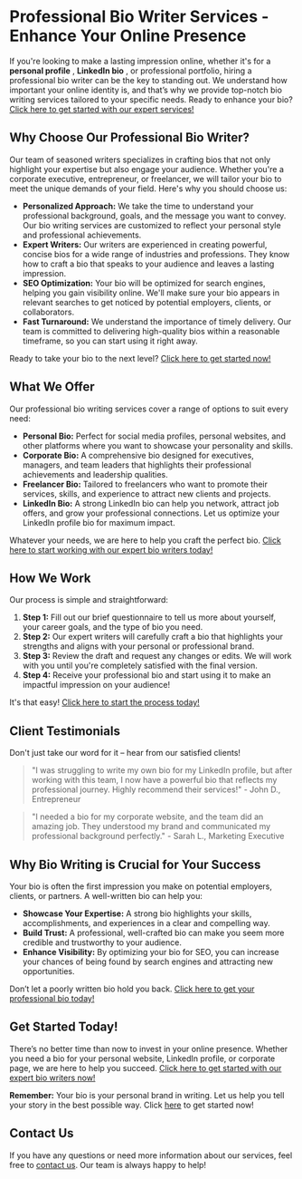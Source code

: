 # Professional Bio Writer Services - Enhance Your Online Presence

If you're looking to make a lasting impression online, whether it's for a **personal profile** , **LinkedIn bio** , or professional portfolio, hiring a professional bio writer can be the key to standing out. We understand how important your online identity is, and that’s why we provide top-notch bio writing services tailored to your specific needs. Ready to enhance your bio? [Click here to get started with our expert services!](https://tinyurl.com/topessay?keyword=professional+bio+writer)

## Why Choose Our Professional Bio Writer?

Our team of seasoned writers specializes in crafting bios that not only highlight your expertise but also engage your audience. Whether you're a corporate executive, entrepreneur, or freelancer, we will tailor your bio to meet the unique demands of your field. Here's why you should choose us:

- **Personalized Approach:** We take the time to understand your professional background, goals, and the message you want to convey. Our bio writing services are customized to reflect your personal style and professional achievements.
- **Expert Writers:** Our writers are experienced in creating powerful, concise bios for a wide range of industries and professions. They know how to craft a bio that speaks to your audience and leaves a lasting impression.
- **SEO Optimization:** Your bio will be optimized for search engines, helping you gain visibility online. We'll make sure your bio appears in relevant searches to get noticed by potential employers, clients, or collaborators.
- **Fast Turnaround:** We understand the importance of timely delivery. Our team is committed to delivering high-quality bios within a reasonable timeframe, so you can start using it right away.

Ready to take your bio to the next level? [Click here to get started now!](https://tinyurl.com/topessay?keyword=professional+bio+writer)

## What We Offer

Our professional bio writing services cover a range of options to suit every need:

- **Personal Bio:** Perfect for social media profiles, personal websites, and other platforms where you want to showcase your personality and skills.
- **Corporate Bio:** A comprehensive bio designed for executives, managers, and team leaders that highlights their professional achievements and leadership qualities.
- **Freelancer Bio:** Tailored to freelancers who want to promote their services, skills, and experience to attract new clients and projects.
- **LinkedIn Bio:** A strong LinkedIn bio can help you network, attract job offers, and grow your professional connections. Let us optimize your LinkedIn profile bio for maximum impact.

Whatever your needs, we are here to help you craft the perfect bio. [Click here to start working with our expert bio writers today!](https://tinyurl.com/topessay?keyword=professional+bio+writer)

## How We Work

Our process is simple and straightforward:

1. **Step 1:** Fill out our brief questionnaire to tell us more about yourself, your career goals, and the type of bio you need.
2. **Step 2:** Our expert writers will carefully craft a bio that highlights your strengths and aligns with your personal or professional brand.
3. **Step 3:** Review the draft and request any changes or edits. We will work with you until you're completely satisfied with the final version.
4. **Step 4:** Receive your professional bio and start using it to make an impactful impression on your audience!

It's that easy! [Click here to start the process today!](https://tinyurl.com/topessay?keyword=professional+bio+writer)

## Client Testimonials

Don't just take our word for it – hear from our satisfied clients!

> "I was struggling to write my own bio for my LinkedIn profile, but after working with this team, I now have a powerful bio that reflects my professional journey. Highly recommend their services!" - John D., Entrepreneur

> "I needed a bio for my corporate website, and the team did an amazing job. They understood my brand and communicated my professional background perfectly." - Sarah L., Marketing Executive

## Why Bio Writing is Crucial for Your Success

Your bio is often the first impression you make on potential employers, clients, or partners. A well-written bio can help you:

- **Showcase Your Expertise:** A strong bio highlights your skills, accomplishments, and experiences in a clear and compelling way.
- **Build Trust:** A professional, well-crafted bio can make you seem more credible and trustworthy to your audience.
- **Enhance Visibility:** By optimizing your bio for SEO, you can increase your chances of being found by search engines and attracting new opportunities.

Don’t let a poorly written bio hold you back. [Click here to get your professional bio today!](https://tinyurl.com/topessay?keyword=professional+bio+writer)

## Get Started Today!

There’s no better time than now to invest in your online presence. Whether you need a bio for your personal website, LinkedIn profile, or corporate page, we are here to help you succeed. [Click here to get started with our expert bio writers now!](https://tinyurl.com/topessay?keyword=professional+bio+writer)

**Remember:** Your bio is your personal brand in writing. Let us help you tell your story in the best possible way. Click [here](https://tinyurl.com/topessay?keyword=professional+bio+writer) to get started now!

## Contact Us

If you have any questions or need more information about our services, feel free to [contact us](https://tinyurl.com/topessay?keyword=professional+bio+writer). Our team is always happy to help!
